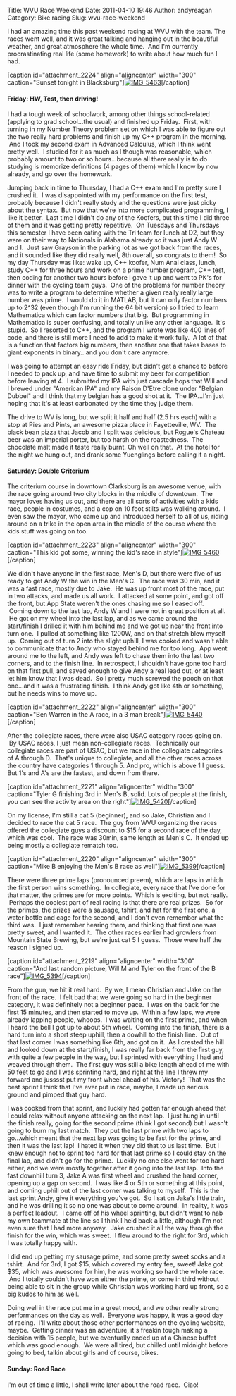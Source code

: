 Title: WVU Race Weekend
Date: 2011-04-10 19:46
Author: andyreagan
Category: Bike racing
Slug: wvu-race-weekend

I had an amazing time this past weekend racing at WVU with the team. The
races went well, and it was great talking and hanging out in the
beautiful weather, and great atmosphere the whole time.  And I'm
currently procrastinating real life (some homework) to write about how
much fun I had.

[caption id="attachment\_2224" align="aligncenter" width="300"
caption="Sunset tonight in
Blacksburg"][![](http://andyreagan.com/wp-content/uploads/2011/04/IMG_5463-300x199.jpg "IMG_5463")](http://andyreagan.com/wp-content/uploads/2011/04/IMG_5463.jpg)[/caption]

#### Friday: HW, Test, then driving!

I had a tough week of schoolwork, among other things school-related
(applying to grad school...the usual) and finished up Friday.  First,
with turning in my Number Theory problem set on which I was able to
figure out the two really hard problems and finish up my C++ program in
the morning.  And I took my second exam in Advanced Calculus, which I
think went pretty well.  I studied for it as much as I though was
reasonable, which probably amount to two or so hours...because all there
really is to do studying is memorize definitions (4 pages of them) which
I know by now already, and go over the homework.

Jumping back in time to Thursday, I had a C++ exam and I'm pretty sure I
crushed it.  I was disappointed with my performance on the first test,
probably because I didn't really study and the questions were just picky
about the syntax.  But now that we're into more complicated programming,
I like it better.  Last time I didn't do any of the Koofers, but this
time I did three of them and it was getting pretty repetitive.  On
Tuesdays and Thursdays this semester I have been eating with the Tri
team for lunch at D2, but they were on their way to Nationals in Alabama
already so it was just Andy W and I.  Just saw Grayson in the parking
lot as we got back from the races, and it sounded like they did really
well, 8th overall, so congrats to them!  So my day Thursday was like:
wake up, C++ koofer, Num Anal class, lunch, study C++ for three hours
and work on a prime number program, C++ test, then coding for another
two hours before I gave it up and went to PK's for dinner with the
cycling team guys.  One of the problems for number theory was to write a
program to determine whether a given really really large number was
prime.  I would do it in MATLAB, but it can only factor numbers up to
2\^32 (even though I'm running the 64 bit version) so I tried to learn
Mathematica which can factor numbers that big.  But programming in
Mathematica is super confusing, and totally unlike any other language.
 It's stupid.  So I resorted to C++, and the program I wrote was like
400 lines of code, and there is still more I need to add to make it work
fully.  A lot of that is a function that factors big numbers, then
another one that takes bases to giant exponents in binary...and you
don't care anymore.

I was going to attempt an easy ride Friday, but didn't get a chance to
before I needed to pack up, and have time to submit my beer for
competition before leaving at 4.  I submitted my IPA with just cascade
hops that Will and I brewed under "American IPA" and my Raison D'Etre
clone under "Belgian Dubbel" and I think that my belgian has a good shot
at it.  The IPA...I'm just hoping that it's at least carbonated by the
time they judge them.

The drive to WV is long, but we split it half and half (2.5 hrs each)
with a stop at Pies and Pints, an awesome pizza place in Fayetteville,
WV.  The black bean pizza that Jacob and I split was delicious, but
Rogue's Chateau beer was an imperial porter, but too harsh on the
roastedness.  The chocolate malt made it taste really burnt. Oh well on
that.  At the hotel for the night we hung out, and drank some Yuenglings
before calling it a night.

#### Saturday: Double Criterium

The criterium course in downtown Clarksburg is an awesome venue, with
the race going around two city blocks in the middle of downtown.  The
mayor loves having us out, and there are all sorts of activities with a
kids race, people in costumes, and a cop on 10 foot stilts was walking
around.  I even saw the mayor, who came up and introduced herself to all
of us, riding around on a trike in the open area in the middle of the
course where the kids stuff was going on too.

[caption id="attachment\_2223" align="aligncenter" width="300"
caption="This kid got some, winning the kid's race in
style"][![](http://andyreagan.com/wp-content/uploads/2011/04/IMG_5460-300x199.jpg "IMG_5460")](http://andyreagan.com/wp-content/uploads/2011/04/IMG_5460.jpg)[/caption]

We didn't have anyone in the first race, Men's D, but there were five of
us ready to get Andy W the win in the Men's C.  The race was 30 min, and
it was a fast race, mostly due to Jake.  He was up front most of the
race, put in two attacks, and made us all work.  I attacked at some
point, and got off the front, but App State weren't the ones chasing me
so I eased off.  Coming down to the last lap, Andy W and I were not in
great position at all.  He got on my wheel into the last lap, and as we
came around the start/finish I drilled it with him behind me and we got
up near the front into turn one.  I pulled at something like 1200W, and
on that stretch blew myself up.  Coming out of turn 2 into the slight
uphill, I was cooked and wasn't able to communicate that to Andy who
stayed behind me for too long.  App went around me to the left, and Andy
was left to chase them into the last two corners, and to the finish
line.  In retrospect, I shouldn't have gone too hard on that first pull,
and saved enough to give Andy a real lead out, or at least let him know
that I was dead.  So I pretty much screwed the pooch on that one...and
it was a frustrating finish.  I think Andy got like 4th or something,
but he needs wins to move up.

[caption id="attachment\_2222" align="aligncenter" width="300"
caption="Ben Warren in the A race, in a 3 man
break"][![](http://andyreagan.com/wp-content/uploads/2011/04/IMG_5440-300x199.jpg "IMG_5440")](http://andyreagan.com/wp-content/uploads/2011/04/IMG_5440.jpg)[/caption]

After the collegiate races, there were also USAC category races going
on.  By USAC races, I just mean non-collegiate races.  Technically our
collegiate races are part of USAC, but we race in the collegiate
categories of A through D.  That's unique to collegiate, and all the
other races across the country have categories 1 through 5. And pro,
which is above 1 I guess. But 1's and A's are the fastest, and down from
there.

[caption id="attachment\_2221" align="aligncenter" width="300"
caption="Tyler G finishing 3rd in Men's B, solid. Lots of people at the
finish, you can see the activity area on the
right"][![](http://andyreagan.com/wp-content/uploads/2011/04/IMG_5420-300x199.jpg "IMG_5420")](http://andyreagan.com/wp-content/uploads/2011/04/IMG_5420.jpg)[/caption]

On my license, I'm still a cat 5 (beginner), and so Jake, Christian and
I decided to race the cat 5 race.  The guy from WVU organizing the races
offered the collegiate guys a discount to \$15 for a second race of the
day, which was cool.  The race was 30min, same length as Men's C.  It
ended up being mostly a collegiate rematch too.

[caption id="attachment\_2220" align="aligncenter" width="300"
caption="Mike B enjoying the Men's B race as
well"][![](http://andyreagan.com/wp-content/uploads/2011/04/IMG_5399-300x199.jpg "IMG_5399")](http://andyreagan.com/wp-content/uploads/2011/04/IMG_5399.jpg)[/caption]

There were three prime laps (pronounced preem), which are laps in which
the first person wins something.  In collegiate, every race that I've
done for that matter, the primes are for more points.  Which is
exciting, but not really.  Perhaps the coolest part of real racing is
that there are real prizes.  So for the primes, the prizes were a
sausage, tshirt, and hat for the first one, a water bottle and cage for
the second, and I don't even remember what the third was.  I just
remember hearing them, and thinking that first one was pretty sweet, and
I wanted it.  The other races earlier had growlers from Mountain State
Brewing, but we're just cat 5 I guess.  Those were half the reason I
signed up.

[caption id="attachment\_2219" align="aligncenter" width="300"
caption="And last random picture, Will M and Tyler on the front of the B
race"][![](http://andyreagan.com/wp-content/uploads/2011/04/IMG_5394-300x199.jpg "IMG_5394")](http://andyreagan.com/wp-content/uploads/2011/04/IMG_5394.jpg)[/caption]

From the gun, we hit it real hard.  By we, I mean Christian and Jake on
the front of the race.  I felt bad that we were going so hard in the
beginner category, it was definitely not a beginner pace.  I was on the
back for the first 15 minutes, and then started to move up.  Within a
few laps, we were already lapping people, whoops.  I was waiting on the
first prime, and when I heard the bell I got up to about 5th wheel.
 Coming into the finish, there is a hard turn into a short steep uphill,
then a dowhill to the finish line.  Out of that last corner I was
something like 6th, and got on it.  As I crested the hill and looked
down at the start/finish, I was really far back from the first guy, with
quite a few people in the way, but I sprinted with everything I had and
weaved through them.  The first guy was still a bike length ahead of me
with 50 feet to go and I was sprinting hard, and right at the line I
threw my forward and jusssst put my front wheel ahead of his. Victory!
 That was the best sprint I think that I've ever put in race, maybe, I
made up serious ground and pimped that guy hard.

I was cooked from that sprint, and luckily had gotten far enough ahead
that I could relax without anyone attacking on the next lap.  I just
hung in until the finish really, going for the second prime (think I got
second) but I wasn't going to burn my last match.  They put the last
prime with two laps to go...which meant that the next lap was going to
be fast for the prime, and then it was the last lap!  I hated it when
they did that to us last time.  But I knew enough not to sprint too hard
for that last prime so I could stay on the final lap, and didn't go for
the prime.  Luckily no one else went for too hard either, and we were
mostly together after it going into the last lap.  Into the fast
downhill turn 3, Jake A was first wheel and crushed the hard corner,
opening up a gap on second.  I was like 4 or 5th or something at this
point, and coming uphill out of the last corner was talking to myself.
 This is the last sprint Andy, give it everything you've got.  So I sat
on Jake's little train, and he was drilling it so no one was about to
come around.  In reality, it was a perfect leadout.  I came off of his
wheel sprinting, but didn't want to nab my own teammate at the line so I
think I held back a little, although I'm not even sure that I had more
anyway.  Jake crushed it all the way through the finish for the win,
which was sweet.  I flew around to the right for 3rd, which I was
totally happy with.

I did end up getting my sausage prime, and some pretty sweet socks and a
tshirt.  And for 3rd, I got \$15, which covered my entry fee, sweet!
Jake got \$35, which was awesome for him, he was working so hard the
whole race.  And I totally couldn't have won either the prime, or come
in third without being able to sit in the group while Christian was
working hard up front, so a big kudos to him as well.

Doing well in the race put me in a great mood, and we other really
strong performances on the day as well.  Everyone was happy, it was a
good day of racing.  I'll write about those other performances on the
cycling website, maybe.  Getting dinner was an adventure, it's freakin
tough making a decision with 15 people, but we eventually ended up at a
Chinese buffet which was good enough.  We were all tired, but chilled
until midnight before going to bed, talkin about girls and of course,
bikes.

#### Sunday: Road Race

I'm out of time a little, I shall write later about the road race.
 Ciao!

